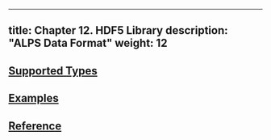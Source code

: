 
---
title: Chapter 12. HDF5 Library
description: "ALPS Data Format"
weight: 12
---

## [Supported Types](types)

## [Examples](example)

## [Reference](reference)
